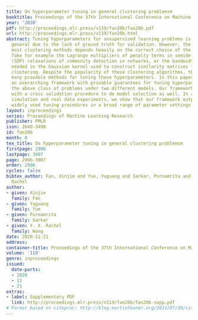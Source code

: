 ```yaml
---
title: On hyperparameter tuning in general clustering problemsm
booktitle: Proceedings of the 37th International Conference on Machine Learning
year: '2020'
pdf: http://proceedings.mlr.press/v119/fan20b/fan20b.pdf
url: http://proceedings.mlr.press/v119/fan20b.html
abstract: Tuning hyperparameters for unsupervised learning problems is difficult in
  general due to the lack of ground truth for validation. However, the success of
  most clustering methods depends heavily on the correct choice of the involved hyperparameters.
  Take for example the Lagrange multipliers of penalty terms in semidefinite programming
  (SDP) relaxations of community detection in networks, or the bandwidth parameter
  needed in the Gaussian kernel used to construct similarity matrices for spectral
  clustering. Despite the popularity of these clustering algorithms, there are not
  many provable methods for tuning these hyperparameters. In this paper, we provide
  an overarching framework with provable guarantees for tuning hyperparameters in
  the above class of problems under two different models. Our framework can be augmented
  with a cross validation procedure to do model selection as well. In a variety of
  simulation and real data experiments, we show that our framework outperforms other
  widely used tuning procedures in a broad range of parameter settings.
layout: inproceedings
series: Proceedings of Machine Learning Research
publisher: PMLR
issn: 2640-3498
id: fan20b
month: 0
tex_title: On hyperparameter tuning in general clustering problemsm
firstpage: 2996
lastpage: 3007
page: 2996-3007
order: 2996
cycles: false
bibtex_author: Fan, Xinjie and Yue, Yuguang and Sarkar, Purnamrita and Wang, Y. X.
  Rachel
author:
- given: Xinjie
  family: Fan
- given: Yuguang
  family: Yue
- given: Purnamrita
  family: Sarkar
- given: Y. X. Rachel
  family: Wang
date: 2020-11-21
address: 
container-title: Proceedings of the 37th International Conference on Machine Learning
volume: '119'
genre: inproceedings
issued:
  date-parts:
  - 2020
  - 11
  - 21
extras:
- label: Supplementary PDF
  link: http://proceedings.mlr.press/v119/fan20b/fan20b-supp.pdf
# Format based on citeproc: http://blog.martinfenner.org/2013/07/30/citeproc-yaml-for-bibliographies/
---
```

